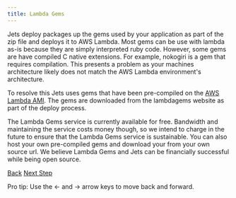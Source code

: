 ```yaml
---
title: Lambda Gems
---
```


Jets deploy packages up the gems used by your application as part of the zip file and deploys it to AWS Lambda.  Most gems can be use with lambda as-is because they are simply interpreted ruby code. However, some gems are have compiled C native extensions. For example, nokogiri is a gem that requires compilation. This presents a problem as your machines architecture likely does not match the AWS Lambda environment's architecture.

To resolve this Jets uses gems that have been pre-compiled on the [AWS Lambda AMI](https://docs.aws.amazon.com/lambda/latest/dg/current-supported-versions.html).  The gems are downloaded from the lambdagems website as part of the deploy process.

The Lambda Gems service is currently available for free. Bandwidth and maintaining the service costs money though, so we intend to charge in the future to ensure that the Lambda Gems service is sustainable. You can also host your own pre-compiled gems and download your from your own source url.  We believe Lambda Gems and Jets can be financially successful while being open source.

<a id="prev" class="btn btn-basic" href="{% link _docs/how-jets-works.md %}">Back</a>
<a id="next" class="btn btn-primary" href="{% link _docs/articles.md %}">Next Step</a>
<p class="keyboard-tip">Pro tip: Use the <- and -> arrow keys to move back and forward.</p>
